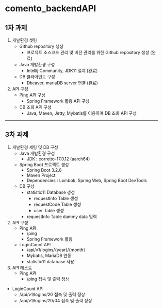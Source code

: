 # comento_backendAPI

## 1차 과제

<ol>
<li>개발환경 셋팅
<ul>
<li>Github repository 생성
<ul><li>프로젝트 소스코드 관리 및 버전 관리를 위한 Github repository 생성 (완료)</li></ul></li>
<li>Java 개발환경 구성
<ul><li>Intellij Community, JDK11 설치 (완료)</li></ul></li>
<li>DB 클라이언트 구성
<ul><li>Dbeaver, mariaDB server 연결 (완료)</li></ul></li>
</ul>
<li>API 구성
<ul>
<li>Ping API 구성
<ul><li>Spring Framework 활용 API 구성</li></ul></li>
<li>DB 조회 API 구성
<ul><li>Java, Maven, Jetty, Mybatis를 이용하여 DB 조회 API 구성</li></ul></li></ul></ol>

---

## 3차 과제

1. 개발환경 세팅 및 DB 구성
   - Java 개발환경 구성
     - JDK : corretto-17.0.12 (aarch64)
   - Spring Boot 프로젝트 생성
     - Spring Boot 3.2.8
     - Maven Project
     - Dependencies : Lombok, Spring Web, Spring Boot DevTools
   - DB 구성
     - statistic11 Database 생성
       - requestInfo Table 생성
       - requestCode Table 생성
       - user Table 생성
     - requestInfo Table dummy data 입력
2. API 구성
   - Ping API
     - /ping
     - Spring Framework 활용
   - LoginCount API
     - /api/v1/logins/{year}/{month}
     - Mybatis, MariaDB 연동
     - statistic11 database 사용
3. API 테스트
   - Ping API
     - /ping 접속 및 출력 정상
  - LoginCount API
    - /api/v1/logins/20 접속 및 출력 정상
    - /api/v1/logins/20/04 접속 및 출력 정상